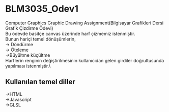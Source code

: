 # BLM3035_Odev1
Computer Graphics Graphic Drawing Assignment(Bilgisayar Grafikleri Dersi Grafik Çizdirme Ödevi)\
Bu ödevde basitçe canvas üzerinde harf çizmemiz istenmiştir.\
Bunun hariçi temel dönüşümlerin,\
-> Döndürme\
-> Öteleme\
->Büyültme küçültme\
Harflerin renginin değiştirilmesinin kullanıcıdan gelen girdiler doğrultusunda yapılması istenmiştir.\

## Kullanılan temel diller
->HTML\
->Javascript\
->GLSL



